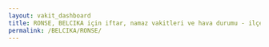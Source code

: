 ```yaml
---
layout: vakit_dashboard
title: RONSE, BELCIKA için iftar, namaz vakitleri ve hava durumu - ilçe/eyalet seç
permalink: /BELCIKA/RONSE/
---
```


<script type="text/javascript">
  var GLOBAL_COUNTRY = 'BELCIKA';
  var GLOBAL_CITY = 'RONSE';
  var GLOBAL_STATE = '';
  var lat = 72;
  var lon = 21;
</script>
